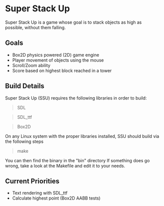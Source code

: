 Super Stack Up
==============

Super Stack Up is a game whose goal is to stack objects as high as possible, without them falling.

Goals
-----
* Box2D physics powered (2D) game engine
* Player movement of objects using the mouse
* Scroll/Zoom ability
* Score based on highest block reached in a tower

Build Details
-------------

Super Stack Up (SSU) requires the following libraries in order to build:
>SDL

>SDL_ttf

>Box2D

On any Linux system with the proper libraries installed, SSU should build via the following steps

>make

You can then find the binary in the "bin" directory
If something does go wrong, take a look at the Makefile and edit it to your needs.

Current Priorities
------------------
* Text rendering with SDL_ttf
* Calculate highest point (Box2D AABB tests)